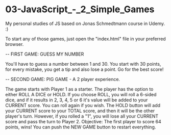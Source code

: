 # 03-JavaScript_-_2_Simple_Games
My personal studies of JS based on Jonas Schmedtmann course in Udemy. :)

To start any of those games, just open the "index.html" file in your preferred browser.


-- FIRST GAME: GUESS MY NUMBER

You'll have to guess a number between 1 and 30.
You start with 30 points, for every mistake, you get a tip and also lose a point.
Go for the best score!


-- SECOND GAME: PIG GAME - A 2 player experience.

The game starts with Player 1 as a starter.
The player has the option to either ROLL A DICE or HOLD.
If you choose ROLL, you will roll a 6-sided dice, and if it results in 2, 3, 4, 5 or 6
it's value will be added to your CURRENT score. You can roll again if you wish.
The HOLD button will add your CURRENT score to your TOTAL score, and then it will be the other player's turn.
However, if you rolled a "1", you will lose all your CURRENT score and pass the turn to Player 2.
Objective: The first player to score 64 points, wins!
You can push the NEW GAME button to restart everything.
